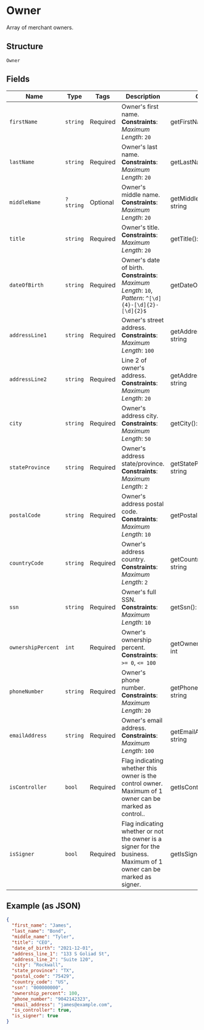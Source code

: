 
# Owner

Array of merchant owners.

## Structure

`Owner`

## Fields

| Name | Type | Tags | Description | Getter | Setter |
|  --- | --- | --- | --- | --- | --- |
| `firstName` | `string` | Required | Owner's first name.<br>**Constraints**: *Maximum Length*: `20` | getFirstName(): string | setFirstName(string firstName): void |
| `lastName` | `string` | Required | Owner's last name.<br>**Constraints**: *Maximum Length*: `20` | getLastName(): string | setLastName(string lastName): void |
| `middleName` | `?string` | Optional | Owner's middle name.<br>**Constraints**: *Maximum Length*: `20` | getMiddleName(): ?string | setMiddleName(?string middleName): void |
| `title` | `string` | Required | Owner's title.<br>**Constraints**: *Maximum Length*: `20` | getTitle(): string | setTitle(string title): void |
| `dateOfBirth` | `string` | Required | Owner's date of birth.<br>**Constraints**: *Maximum Length*: `10`, *Pattern*: `^[\d]{4}-[\d]{2}-[\d]{2}$` | getDateOfBirth(): string | setDateOfBirth(string dateOfBirth): void |
| `addressLine1` | `string` | Required | Owner's street address.<br>**Constraints**: *Maximum Length*: `100` | getAddressLine1(): string | setAddressLine1(string addressLine1): void |
| `addressLine2` | `string` | Required | Line 2 of owner's address.<br>**Constraints**: *Maximum Length*: `20` | getAddressLine2(): string | setAddressLine2(string addressLine2): void |
| `city` | `string` | Required | Owner's address city.<br>**Constraints**: *Maximum Length*: `50` | getCity(): string | setCity(string city): void |
| `stateProvince` | `string` | Required | Owner's address state/province.<br>**Constraints**: *Maximum Length*: `2` | getStateProvince(): string | setStateProvince(string stateProvince): void |
| `postalCode` | `string` | Required | Owner's address postal code.<br>**Constraints**: *Maximum Length*: `10` | getPostalCode(): string | setPostalCode(string postalCode): void |
| `countryCode` | `string` | Required | Owner's address country.<br>**Constraints**: *Maximum Length*: `2` | getCountryCode(): string | setCountryCode(string countryCode): void |
| `ssn` | `string` | Required | Owner's full SSN.<br>**Constraints**: *Maximum Length*: `10` | getSsn(): string | setSsn(string ssn): void |
| `ownershipPercent` | `int` | Required | Owner's ownership percent.<br>**Constraints**: `>= 0`, `<= 100` | getOwnershipPercent(): int | setOwnershipPercent(int ownershipPercent): void |
| `phoneNumber` | `string` | Required | Owner's phone number.<br>**Constraints**: *Maximum Length*: `20` | getPhoneNumber(): string | setPhoneNumber(string phoneNumber): void |
| `emailAddress` | `string` | Required | Owner's email address.<br>**Constraints**: *Maximum Length*: `100` | getEmailAddress(): string | setEmailAddress(string emailAddress): void |
| `isController` | `bool` | Required | Flag indicating whether this owner is the control owner. Maximum of 1 owner can be marked as control.. | getIsController(): bool | setIsController(bool isController): void |
| `isSigner` | `bool` | Required | Flag indicating whether or not the owner is a signer for the business. Maximum of 1 owner can be marked as signer. | getIsSigner(): bool | setIsSigner(bool isSigner): void |

## Example (as JSON)

```json
{
  "first_name": "James",
  "last_name": "Bond",
  "middle_name": "Tyler",
  "title": "CEO",
  "date_of_birth": "2021-12-01",
  "address_line_1": "133 S Goliad St",
  "address_line_2": "Suite 120",
  "city": "Rockwall",
  "state_province": "TX",
  "postal_code": "75429",
  "country_code": "US",
  "ssn": "000000000",
  "ownership_percent": 100,
  "phone_number": "9042142323",
  "email_address": "james@example.com",
  "is_controller": true,
  "is_signer": true
}
```

